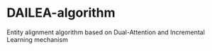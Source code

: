 # DAILEA-algorithm
Entity alignment algorithm based on Dual-Attention and Incremental Learning mechanism
